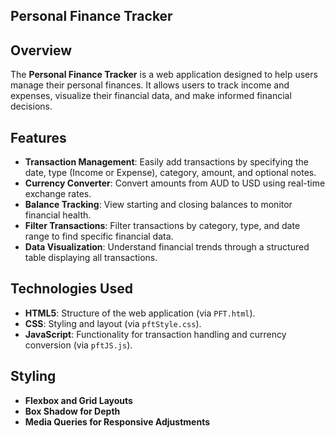 ## Personal Finance Tracker

## Overview

The **Personal Finance Tracker** is a web application designed to help users manage their personal finances. It allows users to track income and expenses, visualize their financial data, and make informed financial decisions.

## Features

- **Transaction Management**: Easily add transactions by specifying the date, type (Income or Expense), category, amount, and optional notes.
- **Currency Converter**: Convert amounts from AUD to USD using real-time exchange rates.
- **Balance Tracking**: View starting and closing balances to monitor financial health.
- **Filter Transactions**: Filter transactions by category, type, and date range to find specific financial data.
- **Data Visualization**: Understand financial trends through a structured table displaying all transactions.

## Technologies Used

- **HTML5**: Structure of the web application (via `PFT.html`).
- **CSS**: Styling and layout (via `pftStyle.css`).
- **JavaScript**: Functionality for transaction handling and currency conversion (via `pftJS.js`).

## Styling

- **Flexbox and Grid Layouts** 
- **Box Shadow for Depth**
- **Media Queries for Responsive Adjustments**
